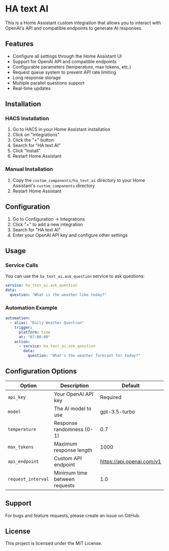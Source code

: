 # HA text AI

This is a Home Assistant custom integration that allows you to interact with OpenAI's API and compatible endpoints to generate AI responses.

## Features

- Configure all settings through the Home Assistant UI
- Support for OpenAI API and compatible endpoints
- Configurable parameters (temperature, max tokens, etc.)
- Request queue system to prevent API rate limiting
- Long response storage
- Multiple parallel questions support
- Real-time updates

## Installation

### HACS Installation
1. Go to HACS in your Home Assistant installation
2. Click on "Integrations"
3. Click the "+" button
4. Search for "HA text AI"
5. Click "Install"
6. Restart Home Assistant

### Manual Installation
1. Copy the `custom_components/ha_text_ai` directory to your Home Assistant's `custom_components` directory
2. Restart Home Assistant

## Configuration

1. Go to Configuration -> Integrations
2. Click "+" to add a new integration
3. Search for "HA text AI"
4. Enter your OpenAI API key and configure other settings

## Usage

### Service Calls
You can use the `ha_text_ai.ask_question` service to ask questions:

```yaml
service: ha_text_ai.ask_question
data:
  question: "What is the weather like today?"
```

### Automation Example
```yaml
automation:
  - alias: "Daily Weather Question"
    trigger:
      platform: time
      at: "07:00:00"
    action:
      - service: ha_text_ai.ask_question
        data:
          question: "What's the weather forecast for today?"
```

## Configuration Options

| Option | Description | Default |
|--------|-------------|---------|
| `api_key` | Your OpenAI API key | Required |
| `model` | The AI model to use | gpt-3.5-turbo |
| `temperature` | Response randomness (0-1) | 0.7 |
| `max_tokens` | Maximum response length | 1000 |
| `api_endpoint` | Custom API endpoint | https://api.openai.com/v1 |
| `request_interval` | Minimum time between requests | 1.0 |

## Support

For bugs and feature requests, please create an issue on GitHub.

## License

This project is licensed under the MIT License.
```
